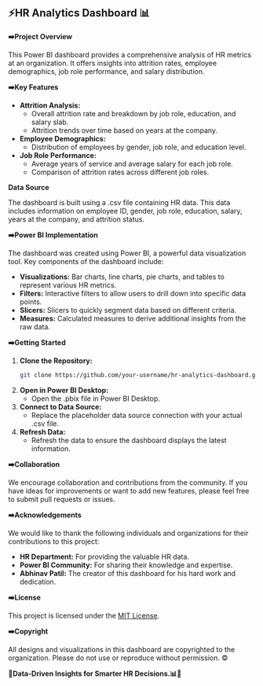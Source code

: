 ## ⚡HR Analytics Dashboard 📊

**➡️Project Overview**

This Power BI dashboard provides a comprehensive analysis of HR metrics at an organization. It offers insights into attrition rates, employee demographics, job role performance, and salary distribution.

**➡️Key Features**

* **Attrition Analysis:**
  * Overall attrition rate and breakdown by job role, education, and salary slab.
  * Attrition trends over time based on years at the company.
* **Employee Demographics:**
  * Distribution of employees by gender, job role, and education level.
* **Job Role Performance:**
  * Average years of service and average salary for each job role.
  * Comparison of attrition rates across different job roles.

**Data Source**

The dashboard is built using a .csv file containing HR data. This data includes information on employee ID, gender, job role, education, salary, years at the company, and attrition status.

**➡️Power BI Implementation**

The dashboard was created using Power BI, a powerful data visualization tool. Key components of the dashboard include:

* **Visualizations:** Bar charts, line charts, pie charts, and tables to represent various HR metrics.
* **Filters:** Interactive filters to allow users to drill down into specific data points.
* **Slicers:** Slicers to quickly segment data based on different criteria.
* **Measures:** Calculated measures to derive additional insights from the raw data.

**➡️Getting Started**

1. **Clone the Repository:**
   ```bash
   git clone https://github.com/your-username/hr-analytics-dashboard.git
   ```
2. **Open in Power BI Desktop:**
   * Open the .pbix file in Power BI Desktop.
3. **Connect to Data Source:**
   * Replace the placeholder data source connection with your actual .csv file.
4. **Refresh Data:**
   * Refresh the data to ensure the dashboard displays the latest information.

**➡️Collaboration**

We encourage collaboration and contributions from the community. If you have ideas for improvements or want to add new features, please feel free to submit pull requests or issues.

**➡️Acknowledgements**

We would like to thank the following individuals and organizations for their contributions to this project:

* **HR Department:** For providing the valuable HR data.
* **Power BI Community:** For sharing their knowledge and expertise.
* **Abhinav Patil:** The creator of this dashboard for his hard work and dedication.

**➡️License**

This project is licensed under the [MIT License](https://opensource.org/licenses/MIT).

**➡️Copyright**

All designs and visualizations in this dashboard are copyrighted to the organization. Please do not use or reproduce without permission. ©️


**📍Data-Driven Insights for Smarter HR Decisions.📊🚀**
